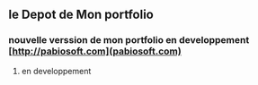 ## le Depot de Mon portfolio 
### nouvelle verssion de mon portfolio en developpement  [http://pabiosoft.com](pabiosoft.com)
1.   en developpement
